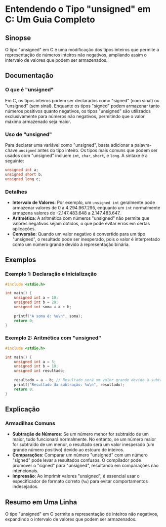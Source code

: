 <!--
Meta Description: # Entendendo o Tipo "unsigned" em C: Um Guia Completo ## Sinopse O tipo "unsigned" em C é uma modificação dos tipos inteiros que permite a representaç...
Meta Keywords: unsigned, int, que, valores, resultado
-->

# Entendendo o Tipo "unsigned" em C: Um Guia Completo

## Sinopse
O tipo "unsigned" em C é uma modificação dos tipos inteiros que permite a representação de números inteiros não negativos, ampliando assim o intervalo de valores que podem ser armazenados.

## Documentação
### O que é "unsigned"
Em C, os tipos inteiros podem ser declarados como "signed" (com sinal) ou "unsigned" (sem sinal). Enquanto os tipos "signed" podem armazenar tanto números positivos quanto negativos, os tipos "unsigned" são utilizados exclusivamente para números não negativos, permitindo que o valor máximo armazenado seja maior.

### Uso de "unsigned"
Para declarar uma variável como "unsigned", basta adicionar a palavra-chave `unsigned` antes do tipo inteiro. Os tipos mais comuns que podem ser usados com "unsigned" incluem `int`, `char`, `short`, e `long`. A sintaxe é a seguinte:

```c
unsigned int a;
unsigned short b;
unsigned long c;
```

### Detalhes
- **Intervalo de Valores**: Por exemplo, um `unsigned int` geralmente pode armazenar valores de 0 a 4.294.967.295, enquanto um `int` normalmente armazena valores de -2.147.483.648 a 2.147.483.647.
- **Aritmética**: A aritmética com números "unsigned" não permite que valores negativos sejam obtidos, o que pode evitar erros em certas aplicações.
- **Conversão**: Quando um valor negativo é convertido para um tipo "unsigned", o resultado pode ser inesperado, pois o valor é interpretado como um número grande devido à representação binária.

## Exemplos
### Exemplo 1: Declaração e Inicialização
```c
#include <stdio.h>

int main() {
    unsigned int a = 10;
    unsigned int b = 20;
    unsigned int soma = a + b;
    
    printf("A soma é: %u\n", soma);
    return 0;
}
```

### Exemplo 2: Aritmética com "unsigned"
```c
#include <stdio.h>

int main() {
    unsigned int a = 5;
    unsigned int b = 10;
    unsigned int resultado;
    
    resultado = a - b; // Resultado será um valor grande devido à subtração
    printf("Resultado da subtração: %u\n", resultado);
    return 0;
}
```

## Explicação
### Armadilhas Comuns
- **Subtração de Números**: Se um número menor for subtraído de um maior, tudo funcionará normalmente. No entanto, se um número maior for subtraído de um menor, o resultado será um valor inesperado (um grande número positivo) devido ao estouro de inteiros.
- **Comparações**: Comparar um número "unsigned" com um número "signed" pode levar a resultados confusos. O compilador pode promover o "signed" para "unsigned", resultando em comparações não intencionais.
- **Impressão**: Ao imprimir valores "unsigned", é essencial usar o especificador de formato correto (`%u`) para evitar comportamentos indesejados.

## Resumo em Uma Linha
O tipo "unsigned" em C permite a representação de inteiros não negativos, expandindo o intervalo de valores que podem ser armazenados.